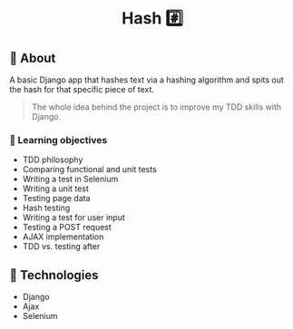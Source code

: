 <h1 align="center">Hash #️⃣</h1>

## :dart: About ##

A basic Django app that hashes text via a hashing algorithm and spits out the hash for that specific piece of text.

> The whole idea behind the project is to improve my TDD skills with Django.

### :book: Learning objectives ###
- TDD philosophy
- Comparing functional and unit tests
- Writing a test in Selenium
- Writing a unit test
- Testing page data
- Hash testing
- Writing a test for user input
- Testing a POST request
- AJAX implementation
- TDD vs. testing after

## :triangular_ruler: Technologies ##

- Django
- Ajax
- Selenium
